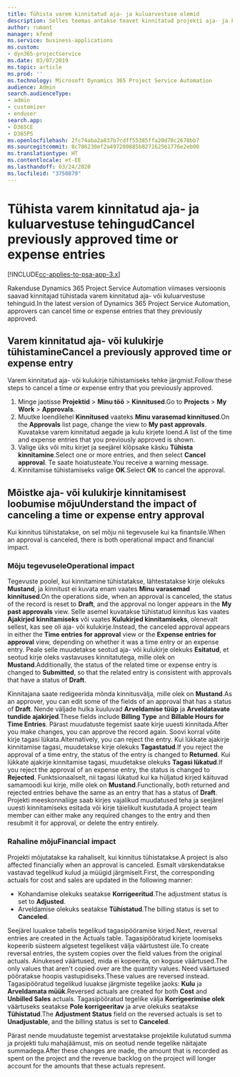 ```yaml
---
title: Tühista varem kinnitatud aja- ja kuluarvestuse olemid
description: Selles teemas antakse teavet kinnitatud projekti aja- ja kuluarvestuse tehingute tühistamise kohta.
author: rumant
manager: kfend
ms.service: business-applications
ms.custom:
- dyn365-projectservice
ms.date: 03/07/2019
ms.topic: article
ms.prod: ''
ms.technology: Microsoft Dynamics 365 Project Service Automation
audience: Admin
search.audienceType:
- admin
- customizer
- enduser
search.app:
- D365CE
- D365PS
ms.openlocfilehash: 2fc74aba2a837b7cdff55385ffa20d78c2678bb7
ms.sourcegitcommit: 8c786230ef2a497280885b827162561776e2eb00
ms.translationtype: HT
ms.contentlocale: et-EE
ms.lasthandoff: 03/24/2020
ms.locfileid: "3750879"
---
```

# <a name="cancel-previously-approved-time-or-expense-entries"></a><span data-ttu-id="07d44-103">Tühista varem kinnitatud aja- ja kuluarvestuse tehingud</span><span class="sxs-lookup"><span data-stu-id="07d44-103">Cancel previously approved time or expense entries</span></span>

[!INCLUDE[cc-applies-to-psa-app-3.x](../includes/cc-applies-to-psa-app-3x.md)]

<span data-ttu-id="07d44-104">Rakenduse Dynamics 365 Project Service Automation viimases versioonis saavad kinnitajad tühistada varem kinnitatud aja- või kuluarvestuse tehinguid.</span><span class="sxs-lookup"><span data-stu-id="07d44-104">In the latest version of Dynamics 365 Project Service Automation, approvers can cancel time or expense entries that they previously approved.</span></span>

## <a name="cancel-a-previously-approved-time-or-expense-entry"></a><span data-ttu-id="07d44-105">Varem kinnitatud aja- või kulukirje tühistamine</span><span class="sxs-lookup"><span data-stu-id="07d44-105">Cancel a previously approved time or expense entry</span></span>

<span data-ttu-id="07d44-106">Varem kinnitatud aja- või kulukirje tühistamiseks tehke järgmist.</span><span class="sxs-lookup"><span data-stu-id="07d44-106">Follow these steps to cancel a time or expense entry that you previously approved.</span></span>

1. <span data-ttu-id="07d44-107">Minge jaotisse **Projektid** \> **Minu töö** \> **Kinnitused**.</span><span class="sxs-lookup"><span data-stu-id="07d44-107">Go to **Projects** \> **My Work** \> **Approvals**.</span></span>
2. <span data-ttu-id="07d44-108">Muutke loendilehel **Kinnitused** vaateks **Minu varasemad kinnitused**.</span><span class="sxs-lookup"><span data-stu-id="07d44-108">On the **Approvals** list page, change the view to **My past approvals**.</span></span> <span data-ttu-id="07d44-109">Kuvatakse varem kinnitatud aegade ja kulu kirjete loend.</span><span class="sxs-lookup"><span data-stu-id="07d44-109">A list of the time and expense entries that you previously approved is shown.</span></span>
3. <span data-ttu-id="07d44-110">Valige üks või mitu kirjet ja seejärel klõpsake käsku **Tühista kinnitamine**.</span><span class="sxs-lookup"><span data-stu-id="07d44-110">Select one or more entries, and then select **Cancel approval**.</span></span> <span data-ttu-id="07d44-111">Te saate hoiatusteate.</span><span class="sxs-lookup"><span data-stu-id="07d44-111">You receive a warning message.</span></span>
4. <span data-ttu-id="07d44-112">Kinnitamise tühistamiseks valige **OK**.</span><span class="sxs-lookup"><span data-stu-id="07d44-112">Select **OK** to cancel the approval.</span></span>

## <a name="understand-the-impact-of-canceling-a-time-or-expense-entry-approval"></a><span data-ttu-id="07d44-113">Mõistke aja- või kulukirje kinnitamisest loobumise mõju</span><span class="sxs-lookup"><span data-stu-id="07d44-113">Understand the impact of canceling a time or expense entry approval</span></span>

<span data-ttu-id="07d44-114">Kui kinnitus tühistatakse, on sel mõju nii tegevusele kui ka finantsile.</span><span class="sxs-lookup"><span data-stu-id="07d44-114">When an approval is canceled, there is both operational impact and financial impact.</span></span>

### <a name="operational-impact"></a><span data-ttu-id="07d44-115">Mõju tegevusele</span><span class="sxs-lookup"><span data-stu-id="07d44-115">Operational impact</span></span>

<span data-ttu-id="07d44-116">Tegevuste poolel, kui kinnitamine tühistatakse, lähtestatakse kirje olekuks **Mustand**, ja kinnitust ei kuvata enam vaates **Minu varasemad kinnitused**.</span><span class="sxs-lookup"><span data-stu-id="07d44-116">On the operations side, when an approval is canceled, the status of the record is reset to **Draft**, and the approval no longer appears in the **My past approvals** view.</span></span> <span data-ttu-id="07d44-117">Selle asemel kuvatakse tühistatud kinnitus kas vaates **Ajakirjed kinnitamiseks** või vaates **Kulukirjed kinnitamiseks**, olenevalt sellest, kas see oli aja- või kulukirje.</span><span class="sxs-lookup"><span data-stu-id="07d44-117">Instead, the canceled approval appears in either the **Time entries for approval** view or the **Expense entries for approval** view, depending on whether it was a time entry or an expense entry.</span></span> <span data-ttu-id="07d44-118">Peale selle muudetakse seotud aja- või kulukirje olekuks **Esitatud**, et seotud kirje oleks vastavuses kinnitatutega, mille olek on **Mustand**.</span><span class="sxs-lookup"><span data-stu-id="07d44-118">Additionally, the status of the related time or expense entry is changed to **Submitted**, so that the related entry is consistent with approvals that have a status of **Draft**.</span></span>

<span data-ttu-id="07d44-119">Kinnitajana saate redigeerida mõnda kinnitusvälja, mille olek on **Mustand**.</span><span class="sxs-lookup"><span data-stu-id="07d44-119">As an approver, you can edit some of the fields of an approval that has a status of **Draft**.</span></span> <span data-ttu-id="07d44-120">Nende väljade hulka kuuluvad **Arveldamise tüüp** ja **Arveldatavate tundide ajakirjed**.</span><span class="sxs-lookup"><span data-stu-id="07d44-120">These fields include **Billing Type** and **Billable Hours for Time Entries**.</span></span> <span data-ttu-id="07d44-121">Pärast muudatuste tegemist saate kirje uuesti kinnitada.</span><span class="sxs-lookup"><span data-stu-id="07d44-121">After you make changes, you can approve the record again.</span></span> <span data-ttu-id="07d44-122">Soovi korral võite kirje tagasi lükata.</span><span class="sxs-lookup"><span data-stu-id="07d44-122">Alternatively, you can reject the entry.</span></span> <span data-ttu-id="07d44-123">Kui lükkate ajakirje kinnitamise tagasi, muudetakse kirje olekuks **Tagastatud**.</span><span class="sxs-lookup"><span data-stu-id="07d44-123">If you reject the approval of a time entry, the status of the entry is changed to **Returned**.</span></span> <span data-ttu-id="07d44-124">Kui lükkate ajakirje kinnitamise tagasi, muudetakse olekuks **Tagasi lükatud**.</span><span class="sxs-lookup"><span data-stu-id="07d44-124">If you reject the approval of an expense entry, the status is changed to **Rejected**.</span></span> <span data-ttu-id="07d44-125">Funktsionaalselt, nii tagasi lükatud kui ka hüljatud kirjed käituvad samamoodi kui kirje, mille olek on **Mustand**.</span><span class="sxs-lookup"><span data-stu-id="07d44-125">Functionally, both returned and rejected entries behave the same as an entry that has a status of **Draft**.</span></span> <span data-ttu-id="07d44-126">Projekti meeskonnaliige saab kirjes vajalikud muudatused teha ja seejärel uuesti kinnitamiseks esitada või kirje täielikult kustutada.</span><span class="sxs-lookup"><span data-stu-id="07d44-126">A project team member can either make any required changes to the entry and then resubmit it for approval, or delete the entry entirely.</span></span>

### <a name="financial-impact"></a><span data-ttu-id="07d44-127">Rahaline mõju</span><span class="sxs-lookup"><span data-stu-id="07d44-127">Financial impact</span></span>

<span data-ttu-id="07d44-128">Projekti mõjutatakse ka rahaliselt, kui kinnitus tühistatakse.</span><span class="sxs-lookup"><span data-stu-id="07d44-128">A project is also affected financially when an approval is canceled.</span></span> <span data-ttu-id="07d44-129">Esmalt värskendatakse vastavad tegelikud kulud ja müügid järgmiselt.</span><span class="sxs-lookup"><span data-stu-id="07d44-129">First, the corresponding actuals for cost and sales are updated in the following manner:</span></span>

- <span data-ttu-id="07d44-130">Kohandamise olekuks seatakse **Korrigeeritud**.</span><span class="sxs-lookup"><span data-stu-id="07d44-130">The adjustment status is set to **Adjusted**.</span></span>
- <span data-ttu-id="07d44-131">Arveldamise olekuks seatakse **Tühistatud**.</span><span class="sxs-lookup"><span data-stu-id="07d44-131">The billing status is set to **Canceled**.</span></span>

<span data-ttu-id="07d44-132">Seejärel luuakse tabelis tegelikud tagasipööramise kirjed.</span><span class="sxs-lookup"><span data-stu-id="07d44-132">Next, reversal entries are created in the Actuals table.</span></span> <span data-ttu-id="07d44-133">Tagasipööratud kirjete loomiseks kopeerib süsteem algsetest tegelikest välja väärtustest üle.</span><span class="sxs-lookup"><span data-stu-id="07d44-133">To create reversal entries, the system copies over the field values from the original actuals.</span></span> <span data-ttu-id="07d44-134">Ainukesed väärtused, mida ei kopeerita, on koguse väärtused.</span><span class="sxs-lookup"><span data-stu-id="07d44-134">The only values that aren't copied over are the quantity values.</span></span> <span data-ttu-id="07d44-135">Need väärtused pööratakse hoopis vastupidiseks.</span><span class="sxs-lookup"><span data-stu-id="07d44-135">These values are reversed instead.</span></span> <span data-ttu-id="07d44-136">Tagasipööratud tegelikud luuakse järgmiste tegelike jaoks: **Kulu** ja **Arveldamata müük**.</span><span class="sxs-lookup"><span data-stu-id="07d44-136">Reversed actuals are created for both **Cost** and **Unbilled Sales** actuals.</span></span> <span data-ttu-id="07d44-137">Tagasipööratud tegelike välja **Korrigeerimise olek** väärtuseks seatakse **Pole korrigeeritav** ja arve olekuks seatakse **Tühistatud**.</span><span class="sxs-lookup"><span data-stu-id="07d44-137">The **Adjustment Status** field on the reversed actuals is set to **Unadjustable**, and the billing status is set to **Canceled**.</span></span>

<span data-ttu-id="07d44-138">Pärast nende muudatuste tegemist arvestatakse projektile kulutatud summa ja projekti tulu mahajäämust, mis on seotud nende tegelike näitajate summadega.</span><span class="sxs-lookup"><span data-stu-id="07d44-138">After these changes are made, the amount that is recorded as spent on the project and the revenue backlog on the project will longer account for the amounts that these actuals represent.</span></span>
